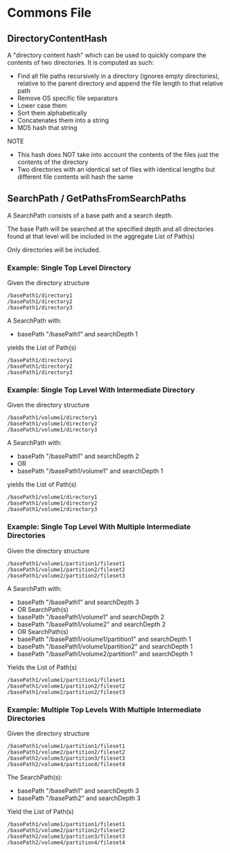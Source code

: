 # Commons File

## DirectoryContentHash

A "directory content hash" which can be used to quickly compare the contents of two directories. It is computed as such:

* Find all file paths recursively in a directory (ignores empty directories), relative to the parent directory and append the file length to that relative path
* Remove OS specific file separators 
* Lower case them
* Sort them alphabetically 
* Concatenates them into a string 
* MD5 hash that string


NOTE
* This hash does NOT take into account the contents of the files just the contents of the directory
* Two directories with an identical set of files with identical lengths but different file contents will hash the same

## SearchPath / GetPathsFromSearchPaths

A SearchPath consists of a base path and a search depth.

The base Path will be searched at the specified depth and all directories found at that level will be included in the aggregate List of Path(s)

Only directories will be included.

### Example: Single Top Level Directory
Given the directory structure

    /basePath1/directory1
    /basePath1/directory2
    /basePath1/directory3

A SearchPath with:
* basePath "/basePath1" and searchDepth 1 
  
yields the List of Path(s)

    /basePath1/directory1
    /basePath1/directory2
    /basePath1/directory3

### Example: Single Top Level With Intermediate Directory
Given the directory structure

    /basePath1/volume1/directory1
    /basePath1/volume1/directory2
    /basePath1/volume1/directory3

A SearchPath with:
* basePath "/basePath1" and searchDepth 2
* OR
* basePath "/basePath1/volume1" and searchDepth 1 

yields the List of Path(s)

    /basePath1/volume1/directory1
    /basePath1/volume1/directory2
    /basePath1/volume1/directory3

### Example: Single Top Level With Multiple Intermediate Directories

Given the directory structure

    /basePath1/volume1/partition1/fileset1
    /basePath1/volume1/partition2/fileset2
    /basePath1/volume2/partition2/fileset3

A SearchPath with:
* basePath "/basePath1" and searchDepth 3
* OR SearchPath(s)
* basePath "/basePath1/volume1" and searchDepth 2
* basePath "/basePath1/volume2" and searchDepth 2
* OR SearchPath(s)
* basePath "/basePath1/volume1/partition1" and searchDepth 1
* basePath "/basePath1/volume1/partition2" and searchDepth 1
* basePath "/basePath1/volume2/partition1" and searchDepth 1

Yields the List of Path(s)

    /basePath1/volume1/partition1/fileset1
    /basePath1/volume1/partition2/fileset2
    /basePath1/volume2/partition2/fileset3

### Example: Multiple Top Levels With Multiple Intermediate Directories

Given the directory structure

    /basePath1/volume1/partition1/fileset1
    /basePath1/volume2/partition2/fileset2
    /basePath2/volume3/partition3/fileset3
    /basePath2/volume4/partition4/fileset4

The SearchPath(s):
* basePath "/basePath1" and searchDepth 3
* basePath "/basePath2" and searchDepth 3

Yield the List of Path(s)

    /basePath1/volume1/partition1/fileset1
    /basePath1/volume2/partition2/fileset2
    /basePath2/volume3/partition3/fileset3
    /basePath2/volume4/partition4/fileset4

